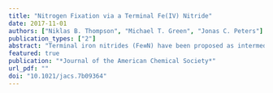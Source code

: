 ```yaml
---
title: "Nitrogen Fixation via a Terminal Fe(IV) Nitride"
date: 2017-11-01
authors: ["Niklas B. Thompson", "Michael T. Green", "Jonas C. Peters"]
publication_types: ["2"]
abstract: "Terminal iron nitrides (Fe≡N) have been proposed as intermediates of (bio)catalytic nitrogen fixation, yet experimental evidence to support this hypothesis has been lacking. In particular, no prior synthetic examples of terminal Fe≡N species have been derived from N2. Here we show that a nitrogen-fixing Fe--N2 catalyst can be protonated to form a neutral Fe(NNH<sub>2</sub>) hydrazido(2&#8722;) intermediate, which, upon further protonation, heterolytically cleaves the N--N bond to release [Fe<sup>IV</sup>≡N]<sup>+</sup> and NH<sub>3</sub>. These observations provide direct evidence for the viability of a Chatt-type (distal) mechanism for Fe-mediated N<sub>2</sub>-to-NH<sub>3</sub> conversion. The physical oxidation state range of the Fe complexes in this transformation is buffered by covalency with the ligand, a feature of possible relevance to catalyst design in synthetic and natural systems that facilitate multiproton/multielectron redox processes."
featured: true
publication: "*Journal of the American Chemical Society*"
url_pdf: ""
doi: "10.1021/jacs.7b09364"
---
```


